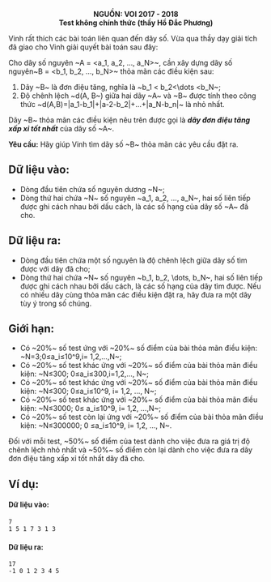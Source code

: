**<center>NGUỒN: VOI 2017 - 2018</center>**
**<center>Test không chính thức (thầy Hồ Đắc Phương)</center>**

Vinh rất thích các bài toán liên quan đến dãy số. Vừa qua thầy dạy giải tích đã giao cho Vinh giải quyết bài toán sau đây:

Cho dãy số nguyên ~A = <a_1, a_2, …, a_N>~, cần xây dựng dãy số nguyên~B = <b_1, b_2, …, b_N>~ thỏa mãn các điều kiện sau:

1. Dãy ~B~ là đơn điệu tăng, nghĩa là ~b_1 < b_2<\dots <b_N~;
2. Độ chênh lệch ~d(A, B~) giữa hai dãy ~A~ và ~B~ được tính theo công thức ~d(A,B)=|a_1-b_1|+|a-2-b_2|+…+|a_N-b_n|~ là nhỏ nhất.

Dãy ~B~ thỏa mãn các điều kiện nêu trên được gọi là ***dãy đơn điệu tăng xấp xỉ tốt nhất*** của dãy số ~A~.

**Yêu cầu:** Hãy giúp Vinh tìm dãy số ~B~ thỏa mãn các yêu cầu đặt ra.

## Dữ liệu vào:
- Dòng đầu tiên chứa số nguyên dương ~N~;
- Dòng thứ hai chứa ~N~ số nguyên ~a_1, a_2, …, a_N~, hai số liên tiếp được ghi cách nhau bởi dấu cách, là các số hạng của dãy số ~A~ đã cho.

## Dữ liệu ra:
- Dòng đầu tiên chứa một số nguyên là độ chênh lệch giữa dãy số tìm được với dãy đã cho;
- Dòng thứ hai chứa ~N~ số nguyên ~b_1, b_2, \dots, b_N~, hai số liên tiếp được ghi cách nhau bởi dấu cách, là các số hạng của dãy tìm được. Nếu có nhiều dãy cùng thỏa mãn các điều kiện đặt ra, hãy đưa ra một dãy tùy ý trong số chúng.

## Giới hạn:
- Có ~20\%~ số test ứng với ~20\%~ số điểm của bài thỏa mãn điều kiện: ~N=3;0≤a_i≤10^9,i= 1,2,…,N~;
- Có ~20\%~ số test khác ứng với ~20\%~ số điểm của bài thỏa mãn điều kiện: ~N≤300; 0≤a_i≤300,i=1,2,..., N~;
- Có ~20\%~ số test khác ứng với ~20\%~ số điểm của bài thỏa mãn điều kiện: ~N≤300; 0≤a_i≤10^9, i= 1,2, …, N~;
- Có ~20\%~ số test khác ứng với ~20\%~ số điểm của bài thỏa mãn điều kiện: ~N≤3000; 0≤ a_i≤10^9, i= 1,2, …,N~;
- Có ~20\%~ số test còn lại ứng với ~20\%~ số điểm của bài thỏa mãn điều kiện: ~N≤300000; 0 ≤a_i≤10^9, i= 1,2, …, N~.

Đối với mỗi test, ~50\%~ số điểm của test dành cho việc đưa ra giá trị độ chênh lệch nhỏ nhất và ~50\%~ số điểm còn lại dành cho việc đưa ra dãy đơn điệu tăng xấp xỉ tốt nhất dãy đã cho.

## Ví dụ:
#### Dữ liệu vào:
```
7
1 5 1 7 3 1 3
```

#### Dữ liệu ra:
```
17
-1 0 1 2 3 4 5
```